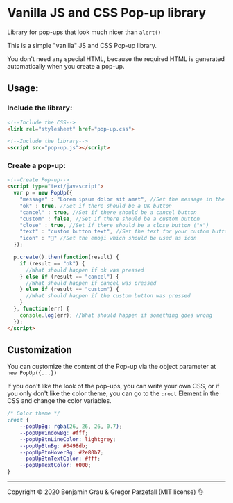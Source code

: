 # Vanilla JS and CSS Pop-up library
Library for pop-ups that look much nicer than `alert()`

This is a simple "vanilla" JS and CSS Pop-up library.

You don't need any special HTML, because the required HTML is generated automatically when you create a pop-up.

## Usage:
### Include the library:
```HTML
<!--Include the CSS-->
<link rel="stylesheet" href="pop-up.css">

<!--Include the library-->
<script src="pop-up.js"></script>
```
### Create a pop-up:
```HTML
<!--Create Pop-up-->
<script type="text/javascript">
  var p = new PopUp({
    "message" : "Lorem ipsum dolor sit amet", //Set the message in the pop-up
    "ok" : true, //Set if there should be a OK button
    "cancel" : true, //Set if there should be a cancel button
    "custom" : false, //Set if there should be a custom button
    "close" : true, //Set if there should be a close button ("x")
    "text" : "custom button text", //Set the text for your custom button
    "icon" : "📣" //Set the emoji which should be used as icon
  });

  p.create().then(function(result) {
    if (result == "ok") {
      //What should happen if ok was pressed
    } else if (result == "cancel") {
      //What should happen if cancel was pressed
    } else if (result == "custom") {
      //What should happen if the custom button was pressed
    }
  }, function(err) {
    console.log(err); //What should happen if something goes wrong
  });
</script>
```

## Customization

You can customize the content of the Pop-up via the object parameter at `new PopUp({...})`

If you don't like the look of the pop-ups, you can write your own CSS, or if you only don't like the color theme, you can go to the `:root` Element in the CSS and change the color variables.
```CSS
/* Color theme */
:root {
	--popUpBg: rgba(26, 26, 26, 0.7);
	--popUpWindowBg: #fff;
	--popUpBtnLineColor: lightgrey;
	--popUpBtnBg: #3498db;
	--popUpBtnHoverBg: #2e80b7;
	--popUpBtnTextColor: #fff;
	--popUpTextColor: #000;
}
```

---
Copyright © 2020 Benjamin Grau & Gregor Parzefall (MIT license) 👌
